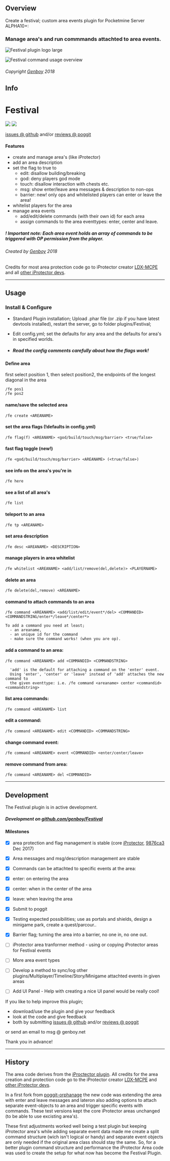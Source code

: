 ## Overview

Create a festival; custom area events plugin for Pocketmine Server ALPHA10+:

### Manage area's and run commmands attachted to area events.


![Festival plugin logo large](https://genboy.net/wp-content/uploads/2018/02/festival_plugin_wallpaper3-1-1080x675.png)

![Festival command usage overview](https://genboy.net/wp-content/uploads/2018/02/festival_usage_1.0.0-11.jpg)

###### Copyright [Genboy](https://genboy.net) 2018


## Info

# Festival

[![](https://poggit.pmmp.io/shield.state/Festival)](https://poggit.pmmp.io/p/Festival)
 [![](https://poggit.pmmp.io/shield.api/Festival)](https://poggit.pmmp.io/p/Festival)


[issues @ github](https://github.com/genboy/Festival/issues) and/or [reviews @ poggit](https://poggit.pmmp.io/p/Festival)

#### Features
- create and manage area's (like iProtector)
- add an area description
- set the flag to true to
  - edit: disallow building/breaking
  - god: deny players god mode 
  - touch: disallow interaction with chests etc.  
  - msg: show enter/leave area messages & description to non-ops 
  - barrier: new! only ops and whitelisted players can enter or leave the area!  
- whitelist players for the area
- manage area events
  - add/edit/delete commands (with their own id) for each area
  - assign commands to the area eventtypes: enter, center and leave.

##### ! Important note: Each area event holds an array of commands to be triggered with OP permission from the player.


###### Created by [Genboy](https://genboy.net) 2018

Credits for most area protection code go to iProtector creator [LDX-MCPE](https://github.com/LDX-MCPE) and all [other iProtector devs](https://github.com/LDX-MCPE/iProtector/network).

  
-------


## Usage 

### Install & Configure

  - Standard Plugin installation; Upload .phar file (or .zip if you have latest devtools installed), restart the server, go to  folder plugins/Festival;

  - Edit config.yml; set the defaults for any area and the defaults for area's in specified worlds.
  - ##### Read the config comments carefully about how the flags work!

	
  #### Define area
  first select position 1, then select position2, 
  the endpoints of the longest diagonal in the area

	/fe pos1
	/fe pos2

  #### name/save the selected area

	/fe create <AREANAME>  

  #### set the area flags (!defaults in config.yml)
	
	/fe flag(f) <AREANAME> <god/build/touch/msg/barrier> <true/false>
		
  #### fast flag toggle (new!)
		
 	/fe <god/build/touch/msg/barrier> <AREANAME> (<true/false>)
		
  
  #### see info on the area's you're in
	
	/fe here

  #### see a list of all area's
	
	/fe list

  #### teleport to an area
	
	/fe tp <AREANAME>
  
  #### set area description
		
	/fe desc <AREANAME> <DESCRIPTION>
  
  #### manage players in area whitelist
	
    /fe whitelist <AREANAME> <add/list/remove(del,delete)> <PLAYERNAME>
  
  #### delete an area
	
	/fe delete(del,remove) <AREANAME> 

  #### command to attach commands to an area

    /fe command <AREANAME> <add/list/edit/event*/del> <COMMANDID> <COMMANDSTRING/enter*/leave*/center*> 
 
    To add a command you need at least;
      - an areaname, 
      - an unique id for the command 
      - make sure the command works! (when you are op).
	
  #### add a command to an area:

	/fe command <AREANAME> add <COMMANDID> <COMMANDSTRING>

 	  'add' is the default for attaching a command on the 'enter' event. 
	  Using 'enter', 'center' or 'leave' instead of 'add' attaches the new command to 
	  the given eventtype: i.e. /fe command <areaname> center <commandid> <commandstring>

  #### list area commands:
	
	/fe command <AREANAME> list
		
  #### edit a command:
	
	/fe command <AREANAME> edit <COMMANDID> <COMMANDSTRING>
	
  #### change command event:
	
	/fe command <AREANAME> event <COMMANDID> <enter/center/leave>
		
  #### remove command from area:
	
	/fe command <AREANAME> del <COMMANDID>


------

## Development

The Festival plugin is in active development.

 ##### Development on [github.com/genboy/Festival](https://github.com/genboy/Festival)


#### Milestones 

  - [x] area protection and flag management is stable 
  (core [iProtector](https://github.com/poggit-orphanage/iProtector), [9876ca3](https://github.com/poggit-orphanage/iProtector/commit/9876ca3acd48830599b3715346a1cf8ac964bdbd) Dec 2017) 

  - [x] Area messages and msg/description management are stable
  - [x] Commands can be attachted to specific events at the area: 
  - [x] enter: on entering the area
  - [x] center: when in the center of the area
  - [x] leave: when leaving the area 
  - [x] Submit to poggit
  - [x] Testing expected possibilities; use as portals and shields, design a minigame park, create a quest/parcour.. 
  - [x] Barrier flag; turning the area into a barrier, no one in, no one out.
  - [ ] iProtector area tranformer method - using or copying iProtector areas for Festival events 
  - [ ] More area event types
  - [ ] Develop a method to sync/log other plugins/Multiplayer/Timeline/Story/Minigame attachted events in given areas
  - [ ] Add  UI Panel - Help with creating a nice UI panel would be really cool!

 
 If you like to help improve this plugin;

- download/use the plugin and give your feedback
- look at the code and give feedback
- both by submitting [issues @ github](https://github.com/genboy/Festival/issues) and/or [reviews @ poggit](https://poggit.pmmp.io/p/Festival) 

or send an email to msg @ genboy.net
	
Thank you in advance!


------


## History

The area code derives from the [iProctector plugin](https://github.com/LDX-MCPE/iProtector). All credits for the area creation and protection code go to the iProtector creator [LDX-MCPE](https://github.com/LDX-MCPE) and [other iProtector devs](https://github.com/LDX-MCPE/iProtector/network).

In a first fork from [poggit-orphanage](https://github.com/poggit-orphanage/iProtector) the new code was extending the area with enter and leave messages and lateron also adding options to attach separate event-objects to an area and trigger specific events with commands. These test versions kept the core iProtector areas unchanged (to be able to use excisting area's). 

These first adjustments worked well being a test plugin but keeping iProtector area's while adding separate event data made me create a split command structure (wich isn't logical or handy) and separate event objects are only needed if the original area class should stay the same. So, for a better plugin command structure and performance the iProtector Area code was used to create the setup for what now has become the Festival Plugin.
